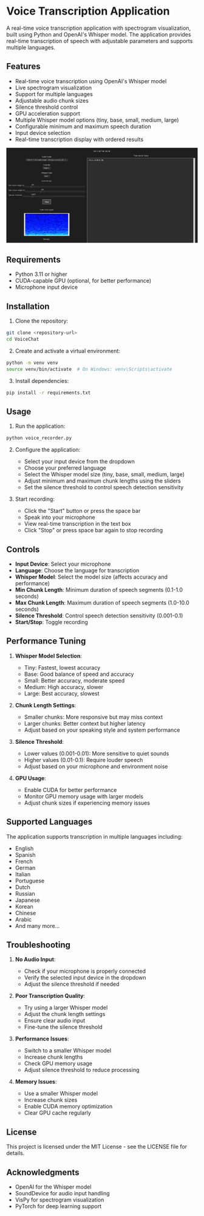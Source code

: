 # Voice Transcription Application

A real-time voice transcription application with spectrogram visualization, built using Python and OpenAI's Whisper model. The application provides real-time transcription of speech with adjustable parameters and supports multiple languages.

## Features

- Real-time voice transcription using OpenAI's Whisper model
- Live spectrogram visualization
- Support for multiple languages
- Adjustable audio chunk sizes
- Silence threshold control
- GPU acceleration support
- Multiple Whisper model options (tiny, base, small, medium, large)
- Configurable minimum and maximum speech duration
- Input device selection
- Real-time transcription display with ordered results

![Application Interface](Selection_042.jpg)

## Requirements

- Python 3.11 or higher
- CUDA-capable GPU (optional, for better performance)
- Microphone input device

## Installation

1. Clone the repository:
```bash
git clone <repository-url>
cd VoiceChat
```

2. Create and activate a virtual environment:
```bash
python -m venv venv
source venv/bin/activate  # On Windows: venv\Scripts\activate
```

3. Install dependencies:
```bash
pip install -r requirements.txt
```

## Usage

1. Run the application:
```bash
python voice_recorder.py
```

2. Configure the application:
   - Select your input device from the dropdown
   - Choose your preferred language
   - Select the Whisper model size (tiny, base, small, medium, large)
   - Adjust minimum and maximum chunk lengths using the sliders
   - Set the silence threshold to control speech detection sensitivity

3. Start recording:
   - Click the "Start" button or press the space bar
   - Speak into your microphone
   - View real-time transcription in the text box
   - Click "Stop" or press space bar again to stop recording

## Controls

- **Input Device**: Select your microphone
- **Language**: Choose the language for transcription
- **Whisper Model**: Select the model size (affects accuracy and performance)
- **Min Chunk Length**: Minimum duration of speech segments (0.1-1.0 seconds)
- **Max Chunk Length**: Maximum duration of speech segments (1.0-10.0 seconds)
- **Silence Threshold**: Control speech detection sensitivity (0.001-0.1)
- **Start/Stop**: Toggle recording

## Performance Tuning

1. **Whisper Model Selection**:
   - Tiny: Fastest, lowest accuracy
   - Base: Good balance of speed and accuracy
   - Small: Better accuracy, moderate speed
   - Medium: High accuracy, slower
   - Large: Best accuracy, slowest

2. **Chunk Length Settings**:
   - Smaller chunks: More responsive but may miss context
   - Larger chunks: Better context but higher latency
   - Adjust based on your speaking style and system performance

3. **Silence Threshold**:
   - Lower values (0.001-0.01): More sensitive to quiet sounds
   - Higher values (0.01-0.1): Require louder speech
   - Adjust based on your microphone and environment noise

4. **GPU Usage**:
   - Enable CUDA for better performance
   - Monitor GPU memory usage with larger models
   - Adjust chunk sizes if experiencing memory issues

## Supported Languages

The application supports transcription in multiple languages including:
- English
- Spanish
- French
- German
- Italian
- Portuguese
- Dutch
- Russian
- Japanese
- Korean
- Chinese
- Arabic
- And many more...

## Troubleshooting

1. **No Audio Input**:
   - Check if your microphone is properly connected
   - Verify the selected input device in the dropdown
   - Adjust the silence threshold if needed

2. **Poor Transcription Quality**:
   - Try using a larger Whisper model
   - Adjust the chunk length settings
   - Ensure clear audio input
   - Fine-tune the silence threshold

3. **Performance Issues**:
   - Switch to a smaller Whisper model
   - Increase chunk lengths
   - Check GPU memory usage
   - Adjust silence threshold to reduce processing

4. **Memory Issues**:
   - Use a smaller Whisper model
   - Increase chunk sizes
   - Enable CUDA memory optimization
   - Clear GPU cache regularly

## License

This project is licensed under the MIT License - see the LICENSE file for details.

## Acknowledgments

- OpenAI for the Whisper model
- SoundDevice for audio input handling
- VisPy for spectrogram visualization
- PyTorch for deep learning support 